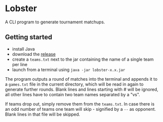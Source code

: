 # Lobster
A CLI program to generate tournament matchups.

## Getting started

- install Java
- download the [release](https://github.com/xerus2000/lobster/releases/latest)
- create a `teams.txt` next to the jar containing the name of a single team per line
- launch from a terminal using `java -jar lobster-x.x.jar`

The program outputs a round of matches into the terminal and appends it to a `games.txt` file in the current directory, which will be read in again to generate further rounds.
Blank lines and lines starting with # will be ignored, all other lines have to contain two team names separated by a "vs".

If teams drop out, simply remove them from the `teams.txt`.
In case there is an odd number of teams one team will skip - signified by a `--` as opponent.
Blank lines in that file will be skipped.
